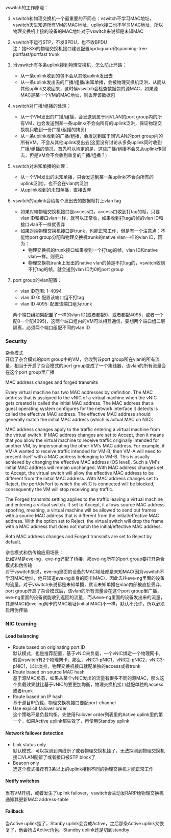 vswitch的工作原理：
1. vswitch和物理交换机一个最重要的不同点：vswitch不学习MAC地址，vswitch天生知道所有VM的MAC地址，uplink接口也不学习MAC地址，所以物理交换机上接的设备的MAC地址对于vswitch来说都是未知MAC

2. vswitch不运行STP，不发BPDU，也不收BPDU  
注：接ESXi的物理交换机接口建议配置bpduguard和spanning-tree portfast/portfast trunk

3. 当vswitch有多条uplink接到物理交换机，怎么防止环路：  
   - 从一条uplink收到的包不会从其他uplink发出去
   - 从一条uplink发出去的广播/组播/未知单播，会被物理交换机泛洪，从而从其他uplink又收回来，这时候vswitch会检查数据包的源MAC，如果源MAC是某一个VM的MAC地址，则丢弃该数据包

4. vswitch对广播/组播的处理：
   - 从一个VM发出的广播/组播，会发送到属于同VLAN的port group内的所有VM，也会发送到某一条uplink(不会向所有的uplink泛洪，保证物理交换机只收到一份广播/组播的拷贝)
   - 从一条uplink收到的广播/组播，会发送到属于同VLAN的port group内的所有VM，不会从其他uplink发出去(这里没有讨论从多条uplink同时收到广播/组播的情况，首先可以肯定的是，这些广播/组播不会又从uplink传回去，但是VM会不会收到重复的广播/组播？)

5. vswitch对未知单播的处理：
   - 从一个VM发出的未知单播，只会发送到某一条uplink(不会向所有的uplink泛洪)，也不会在vlan内泛洪
   - 从uplink收到的未知单播，直接丢弃

6. vswitch的uplink会给每个发出去的数据帧打上vlan tag
   - 如果对端物理交换机接口是access口，access口收到打tag的帧，只要vlan ID和接口vlan一样，就可以正常收，如果收到打tag的帧的vlan ID和接口vlan不一样就丢弃
   - 如果对端物理交换机接口是trunk，也能正常工作，但是有一个注意点：不能给port group分配和物理交换机trunk的native vlan一样的vlan ID，因为：   
     - 物理交换机的trunk接口如果收到一个打tag的帧，vlan ID和native vlan一样，则丢弃
     - 物理交换机trunk上发出的native vlan的帧是不打tag的，vswitch收到不打tag的帧，就会送到vlan ID为0的port group

7. port group的vlan配置：  
   - vlan ID范围: 1-4094    
   - vlan ID 0: 配置该端口组不打tag  
   - vlan ID 4095: 配置该端口组为trunk  

    两个端口组如果配置了一样的vlan ID(或者都配0，或者都配4095，或者一个配0一个配4095)，这两个端口组内的VM可以相互通信，要想两个端口组二层隔离，必须两个端口组配不同的vlan ID

### Security
杂合模式  
开启了杂合模式的port group中的VM，会收到该port group所在vlan的所有流量，相当于开启了杂合模式的port group变成了一个集线器，该vlan的所有流量会在这个port group里广播

MAC address changes and forged transmits

Every virtual machine has two MAC addresses by definition. The MAC address that is assigned to the vNIC of a virtual machine when the vNIC gets created is called the initial MAC address. The MAC address that a guest operating system configures for the network interface it detects is called the effective MAC address. The effective MAC address should generally match the initial MAC address (which is actual MAC on NIC):

MAC address changes apply to the traffic entering a virtual machine from the virtual switch. If MAC address changes are set to Accept, then it means that you allow the virtual machine to receive traffic originally intended for another VM, by impersonating the other VM's MAC address. For example, if VM-A wanted to receive traffic intended for VM-B, then VM-A will need to present itself with a MAC address belonging to VM-B. This is usually achieved by changing the effective MAC address (OS level). Such a VM's initial MAC address will remain unchanged. With MAC address changes set to Accept, the virtual switch will allow the effective MAC address to be different from the initial MAC address. With MAC address changes set to Reject, the port/dvPort to which the vNIC is connected will be blocked, consequently the VM will stop receiving any traffic.

The Forged transmits setting applies to the traffic leaving a virtual machine and entering a virtual switch. If set to Accept, it allows source MAC address spoofing, meaning, a virtual machine will be allowed to send out frames with a source MAC address that is different from the initial/effective MAC address. With the option set to Reject, the virtual switch will drop the frame with a MAC address that does not match the initial/effective MAC address.

Both MAC address changes and Forged transmits are set to Reject by default.

杂合模式和伪传输应用场景：  
比如VM是eve-ng，eve-ng还配了桥接，那eve-ng所在的port group要打开杂合模式和伪传输  
对于vswitch来说，eve-ng里面的设备的MAC地址都是未知MAC(因为vswitch不学习MAC地址，他只知道eve-ng本身的网卡MAC)，因此去往eve-ng里面的设备的流量，对于vswitch来说都是未知单播，默认未知单播在vlan内部被直接丢弃，port group开启了杂合模式后，该vlan的所有流量会在这个port group里广播，eve-ng里面的设备就能收到返回的流量，而从eve-ng里面的设备发出来的流量，其源MAC和eve-ng网卡的MAC地址(initial MAC)不一样，默认不允许，所以必须启用伪传输

### NIC teaming
#### Load balancing
- Route based on originating port ID  
  默认模式，也是推荐配置，基于vNIC来负载，一个vNIC绑定一个物理网卡，假设vswitch有2个物理网卡，那么，vNIC1-pNIC1，vNIC2-pNIC2，vNIC3-pNIC1，以此类推，物理交换机接口就配单独的access或者trunk
- Route based on source MAC hash  
  基于源MAC负载，如果从某个vNIC发出的流量有很多不同的源MAC，那么这个负载效果就比基于vNIC的要更加均衡，物理交换机接口就配单独的access或者trunk
- Route based on IP hash  
  基于源目IP负载，物理交换机接口要配port-channel
- Use explicit failover order  
  这个策略不是负载均衡，先使用Failover order列表里的Active uplink里的第一个，如果Active uplink都失效了，再使用Standby uplink
#### Network failover detection
- Link status only  
  默认模式，可以探测到网线断了或者物理交换机挂了，无法探测到物理交换机接口VLAN配错了或者接口被STP block了
- Beacon only  
  选这个模式推荐有3条以上的uplink接到不同的物理交换机才能正常工作
#### Notify switches
当有VM开机，或者发生了uplink failover，vswitch会主动发RARP给物理交换机通知其更新MAC address-table
#### Failback
当Active uplink挂了，Stanby uplink会变成Active，之后那条Active uplink又恢复了，他会抢占Active角色，Standby uplink还是切到standby
